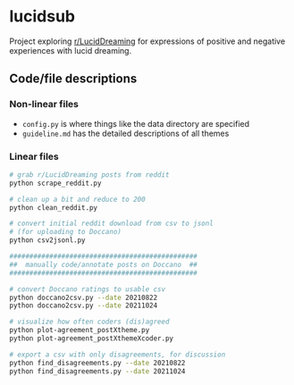 # lucidsub

Project exploring [r/LucidDreaming](https://www.reddit.com/r/LucidDreaming/) for expressions of positive and negative experiences with lucid dreaming.


## Code/file descriptions

### Non-linear files

* `config.py` is where things like the data directory are specified
* `guideline.md` has the detailed descriptions of all themes

### Linear files

```bash
# grab r/LucidDreaming posts from reddit
python scrape_reddit.py

# clean up a bit and reduce to 200
python clean_reddit.py

# convert initial reddit download from csv to jsonl
# (for uploading to Doccano)
python csv2jsonl.py

###############################################
##  manually code/annotate posts on Doccano  ##
###############################################

# convert Doccano ratings to usable csv
python doccano2csv.py --date 20210822
python doccano2csv.py --date 20211024

# visualize how often coders (dis)agreed
python plot-agreement_postXtheme.py
python plot-agreement_postXthemeXcoder.py

# export a csv with only disagreements, for discussion
python find_disagreements.py --date 20210822
python find_disagreements.py --date 20211024
```